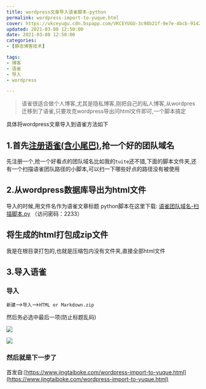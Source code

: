 ```yaml
---
title: wordpress文章导入语雀脚本-python
permalink: wordpress-import-to-yuque.html
cover: https://vkceyugu.cdn.bspapp.com/VKCEYUGU-3c98b21f-9e7e-4bcb-9142-940554115122/a93fd674-8bc3-426e-af9f-b2ff128c3125.png
updated: 2021-03-08 12:50:00
date: 2021-03-08 12:50:00
categories: 
- [静态博客技术]

tags: 
- 博客
- 语雀
- 导入
- wordpress

---
```


> 语雀很适合做个人博客,尤其是隐私博客,刚把自己的私人博客,从wordpres迁移到了语雀,只要攻克wordpress导出问html文件即可,一个脚本搞定

具体将wordpress文章导入到语雀方法如下

## 1.首先[注册语雀(含小尾巴)](https://www.yuque.com/login?platform=wechat&inviteToken=6f77531ad0334e1991ac5c8b18609acc163341dcdabfa632c2c430d6d091579c),抢一个好的团队域名

先注册一个,抢一个好看点的团队域名比如我的`tuite`还不错,下面的脚本文件夹,还有一个扫描语雀团队路径的小脚本,可以扫一下哪些好点的路径没有被使用

## 2.从wordpress数据库导出为html文件

导入的时候,用文件名作为语雀文章标题
python脚本在这里下载:
[语雀团队域名-扫描脚本.py](https://545c.com/d/19473836-42522931-e58c84)
（访问密码：2233）


## 将生成的html打包成zip文件

我是在根目录打包的,也就是压缩包内没有文件夹,直接全部html文件

## 3.导入语雀

### 导入

`新建`-->`导入`-->`HTML or Markdown.zip`

然后务必选中最后一项(防止标题乱码)

![](https://vkceyugu.cdn.bspapp.com/VKCEYUGU-3c98b21f-9e7e-4bcb-9142-940554115122/3d46d02a-8013-4df0-9fa6-22a5cd175ff9.png)

![](https://vkceyugu.cdn.bspapp.com/VKCEYUGU-3c98b21f-9e7e-4bcb-9142-940554115122/a93fd674-8bc3-426e-af9f-b2ff128c3125.png)

### 然后就是下一步了

首发自:[https://www.jingtaiboke.com/wordpress-import-to-yuque.html](https://www.jingtaiboke.com/wordpress-import-to-yuque.html)